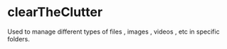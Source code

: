 # clearTheClutter
Used to manage different types of files , images , videos , etc in specific folders.
